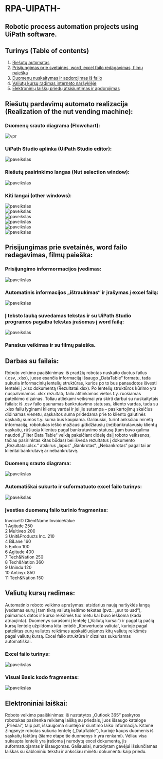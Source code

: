 # RPA-UIPATH-

## Robotic process automation projects using UiPath software.

## Turinys (Table of contents)
1. [Riešutų automatas](#riesutai)
2. [Prisijungimas prie svetainės, word, excel failo redagavimas, filmų paieška](#paragraph2)
3. [Duomenų nuskaitymas ir apdorojimas iš failo](#paragraph3)
4. [Valiutų kursų radimas interneto naršyklėje](#paragraph4)
5. [Elektroninių laiškų priedų atsisiuntimas ir apdorojimas](#paragraph5)

## Riešutų pardavimų automato realizacija (Realization of the nut vending machine):<a name="riesutai"></a>  

### Duomenų srauto diagrama (Flowchart):
![vpr](https://github.com/Mantelisx/RPA-UIPATH-/assets/92160605/0e4e693c-9fac-47ec-a47e-544d5c57e8e0)

### UiPath Studio aplinka (UiPath Studio editor):  
![paveikslas](https://github.com/Mantelisx/RPA-UIPATH-/assets/92160605/db2efd88-1dd1-46d8-89d6-e923c68ddae4)



### Riešutų pasirinkimo langas (Nut selection window):  
![paveikslas](https://github.com/Mantelisx/RPA-UIPATH-/assets/92160605/3a3572f7-f54d-4090-8f17-b6e4a39e74e9)

### Kiti langai (other windows):  
![paveikslas](https://github.com/Mantelisx/RPA-UIPATH-/assets/92160605/f01584ca-9610-4ff3-919f-f8329d194387)  
![paveikslas](https://github.com/Mantelisx/RPA-UIPATH-/assets/92160605/560c9a6e-3667-42ae-bd2b-dac66f163a33)  
![paveikslas](https://github.com/Mantelisx/RPA-UIPATH-/assets/92160605/93994d3a-2fa5-4b79-bcd0-d2ed3a31f9ec)  
![paveikslas](https://github.com/Mantelisx/RPA-UIPATH-/assets/92160605/59523c46-7af5-48a3-af6a-d7ab4b788e7c)  
![paveikslas](https://github.com/Mantelisx/RPA-UIPATH-/assets/92160605/0391ba6e-d424-4b5f-8126-81de3d1f3bdc)  
![paveikslas](https://github.com/Mantelisx/RPA-UIPATH-/assets/92160605/48e282c3-88a4-4150-9721-7c1f1ce0a502)  



## Prisijungimas prie svetainės, word failo redagavimas, filmų paieška: <a name="paragraph2"></a>  
### Prisijungimo informormacijos įvedimas:  
![paveikslas](https://github.com/Mantelisx/RPA-UIPATH-/assets/92160605/6bb62d4d-f216-41a0-bdf9-f6d2e3ce7498)  
### Automatinis informacijos „ištraukimas“ ir įrašymas į excel failą:  
![paveikslas](https://github.com/Mantelisx/RPA-UIPATH-/assets/92160605/fe2098fe-30fa-4b25-b8b3-92dc79c5975e)  
### Į teksto lauką suvedamas tekstas ir su UiPath Studio programos pagalba tekstas įrašomas į word failą:  
![paveikslas](https://github.com/Mantelisx/RPA-UIPATH-/assets/92160605/9eae829f-6352-4428-8df8-2fb2f64202a6)  
### Panašus veikimas ir su filmų paieška.





## Darbas su failais: <a name="paragraph3"></a>  
Roboto veikimo paaiškinimas: iš pradžių robotas nuskaito duotus failus (.csv, .xlsx), juose esančia informaciją išsaugo „DataTable“ formatu, tada sukuria informacinių lentelių struktūras, kurios po to bus panaudotos išvesti lentelei į .xlsx dokumentą (Rezultatai.xlsx). Po lentelių struktūros kūrimo yra nuspalvinamos .xlsx rezultatų failo atitinkamos vietos t.y. ruošiamas pateikimo dizainas. Toliau atliekami veiksmai yra skirti darbui su nuskaitytais failais: iš .csv failo gaunamas bankrutavimo statusas, kliento vardas, tada su .xlsx failu lyginami klientų vardai ir jei jie sutampa – pasikartojimų skaičius didinamas vienetu, sąskaitos suma pridedama prie to kliento galutinės sąskaitų sumos t.y. suma bus kaupiama. Galiausiai, turint anksčiau minėtą informaciją, robotukas ieško mažiausių/didžiausių (ne)bankrutavusių klientų sąskaitų, rūšiuoja klientus pagal bankrutavimo statusą (tam buvo galima naudoti „Filter Data Table“ veiklą pakeičiant didelę dalį roboto veiksenos, tačiau pasirinktas kitas būdas) bei išveda rezultatus į dokumento „Rezultatai.xlsx.“ atskirus „lapus“ „Bankrotas“, „Nebankrotas“ pagal tai ar klientai bankrutavę ar nebankrutavę.

### Duomenų srauto diagrama:  
![paveikslas](https://github.com/Mantelisx/RPA-UIPATH-/assets/92160605/81469f3c-47e7-41f5-b6b6-72e07341547c)  

### Automatiškai sukurto ir suformatuoto excel failo turinys:  
![paveikslas](https://github.com/Mantelisx/RPA-UIPATH-/assets/92160605/ec271b9e-acb4-41cd-a451-d934eab31159)  
### Įvesties duomenų failo turinio fragmentas:  
InvoiceID	ClientName	InvoiceValue  
1	Agitude	250  
2	Multiveo	200  
3	Unit&Products Inc.	210  
4	BiLane	160  
5	Epiloo	100  
6	Agitude	400  
7	Tech&Nation	250  
8	Tech&Nation	360  
9	Unindu	120  
10	Antinyx	850  
11	Tech&Nation	150  













## Valiutų kursų radimas: <a name="paragraph4"></a>  
Automatinio roboto veikimo aprašymas: atsidarius naują naršyklės langą įvedamas eurų į tam tikrą valiutą keitimo tekstas (pvz.: „eur to usd“), paimamos datos ir kurso reikšmės tuo metu kai buvo ieškoma (kada atnaujinta). Duomenys surašomi į lentelę („Valiutų kursai“) ir pagal tą pačią kursų lentelę užpildoma kita lentelė „Konvertuota valiuta“, kurioje pagal pateiktas eurų valiutos reikšmes apskaičiuojamos kitų valiutų reikšmės pagal valiutų kursą. Excel failo struktūra ir dizainas sukuriamas automatiškai.  
### Excel failo turinys:  
![paveikslas](https://github.com/Mantelisx/RPA-UIPATH-/assets/92160605/0337d4ef-3cc4-42b0-bf3d-b515f7edf472)  

### Visual Basic kodo fragmentas:  
![paveikslas](https://github.com/Mantelisx/RPA-UIPATH-/assets/92160605/347d1c57-5000-486a-ad8d-573c8e4edf47)  

## Elektroniniai laiškai: <a name="paragraph5"></a>  
Roboto veikimo paaiškinimas: iš nustatytos „Outlook 365“ paskyros robotukas pasirenka reikiamą laišką su priedais, juos išsaugo kataloge „Priedai“, taip pat, išsaugoma siuntėjo ir siuntimo laiko informacija. Kitame žingsnyje robotas sukuria lentelę („DataTable“), kurioje kaups duomenis iš sąskaitų faktūrų (šiame etape tie duomenys ir yra renkami). Vėliau visa sukaupta lentelė yra įrašoma į nurodytą excel dokumentą, jis suformatuojamas ir išsaugomas. Galiausiai, nurodytam gavėjui išsiunčiamas laiškas su šabloniniu tekstu ir anksčiau minėtu dokumentu kaip priedu. 
